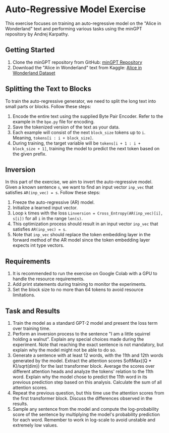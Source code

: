 # Auto-Regressive Model Exercise

This exercise focuses on training an auto-regressive model on the "Alice in Wonderland" text and performing various tasks using the minGPT repository by Andrej Karpathy.

## Getting Started

1. Clone the minGPT repository from GitHub: [minGPT Repository](https://github.com/karpathy/minGPT)
2. Download the "Alice in Wonderland" text from Kaggle: [Alice in Wonderland Dataset](https://www.kaggle.com/datasets/roblexnana/alice-wonderland-dataset)

## Splitting the Text to Blocks

To train the auto-regressive generator, we need to split the long text into small parts or blocks. Follow these steps:

1. Encode the entire text using the supplied Byte Pair Encoder. Refer to the example in the `bpe.py` file for encoding.
2. Save the tokenized version of the text as your data.
3. Each example will consist of the next `block_size` tokens up to `i`. Meaning, `tokens[i : i + block_size]`.
4. During training, the target variable will be `tokens[i + 1 : i + block_size + 1]`, training the model to predict the next token based on the given prefix.

## Inversion

In this part of the exercise, we aim to invert the auto-regressive model. Given a known sentence `s`, we want to find an input vector `inp_vec` that satisfies `AR(inp_vec) = s`. Follow these steps:

1. Freeze the auto-regressive (AR) model.
2. Initialize a learned input vector.
3. Loop `k` times with the loss `Linversion = Cross_Entropy(AR(inp_vec)[i], s[i])` for all `i` in the range `len(s)`.
4. This optimization process should result in an input vector `inp_vec` that satisfies `AR(inp_vec) = s`.
5. Note that `inp_vec` should replace the token embedding layer in the forward method of the AR model since the token embedding layer expects int type vectors.

## Requirements

1. It is recommended to run the exercise on Google Colab with a GPU to handle the resource requirements.
2. Add print statements during training to monitor the experiments.
3. Set the block size to no more than 64 tokens to avoid resource limitations.

## Task and Results

1. Train the model as a standard GPT-2 model and present the loss term over training time.
2. Perform an inversion process to the sentence "I am a little squirrel holding a walnut". Explain any special choices made during the experiment. Note that reaching the exact sentence is not mandatory, but explain why the model might not be able to do so.
3. Generate a sentence with at least 12 words, with the 11th and 12th words generated by the model. Extract the attention scores SoftMax((Q * K)/sqrt(dim)) for the last transformer block. Average the scores over different attention heads and analyze the tokens' relation to the 11th word. Explain why the model chose to predict the 11th word in its previous prediction step based on this analysis. Calculate the sum of all attention scores.
4. Repeat the previous question, but this time use the attention scores from the first transformer block. Discuss the differences observed in the results.
5. Sample any sentence from the model and compute the log-probability score of the sentence by multiplying the model's probability prediction for each word. Remember to work in log-scale to avoid unstable and extremely low values.

